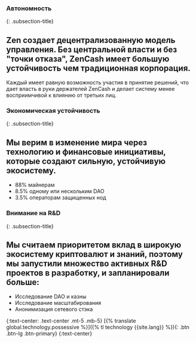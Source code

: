 ### Автономность
{: .subsection-title}
## Zen создает децентрализованную модель управления. Без центральной власти и без "точки отказа", ZenCash имеет большую устойчивость чем традиционная корпорация.

Каждый имеет равную возможность участия в принятие решений, что дает власть в руки держателей ZenCash и делает систему менее восприимчивой к влиянию от третьих лиц.

### Экономическая устойчивость
{: .subsection-title}
## Мы верим в изменение мира через технологию и финансовые инициативы, которые создают сильную, устойчивую экосистему.
* 88% майнерам
* 8.5% одному или нескольким DAO
* 3.5% операторам защищенных нод

### Внимание на R&D
{: .subsection-title}
## Мы считаем приоритетом вклад в широкую экосистему криптовалют и знаний, поэтому мы запустили множество активных R&D проектов в разработку, и запланировали больше:
* Исследование DAO и казны
* Исследование масштабирования
* Анонимизация сетевого стэка

{:text-center: .text-center .mt-5 .mb-5}
[{% translate global.technology.possessive %}]({% tl technology {{site.lang}} %}){: .btn .btn-lg .btn-primary}
{:text-center}
